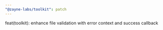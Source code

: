 ```yaml
---
"@zayne-labs/toolkit": patch
---
```


feat(toolkit): enhance file validation with error context and success callback
